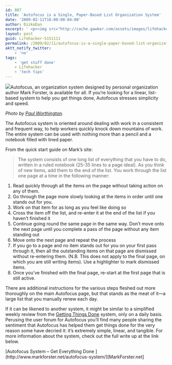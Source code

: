 ```yaml
---
id: 807
title: 'Autofocus is a Single, Paper-Based List Organization System'
date: '2009-02-11T16:00:00-04:00'
author: DizkoDan
excerpt: ' <p><img src="http://cache.gawker.com/assets/images/lifehacker/2009/02/2009-02-11_130300.png" height="300" width="357" />Autofocus, an organization system designed by personal organization author Mark Forster, is available for all. If you''re looking for a linear, list-based system to help you get things done, Autofocus stresses simplicity and speed.</p> <p><em>Photo by <a href="http://www.flickr.com/photos/paulworthington/82648702/">Paul Worthington</a>.</em></p> <p>The Autofocus system is oriented around dealing with work in a consistent and frequent way, to help workers quickly knock down mountains of work. The entire system can be used with nothing more than a pencil and a notebook filled with lined paper.</p> <p>From the quick start guide on Mark''s site:<br /> <blockquote>The system consists of one long list of everything that you have to do, written in a ruled notebook (25-35 lines to a page ideal). As you think of new items, add them to the end of the list. You work through the list one page at a time in the following manner:</blockquote></p> <p> 1. Read quickly through all the items on the page without taking action on any of them.<br /> 2. Go through the page more slowly looking at the items in order until one stands out for you.<br /> 3. Work on that item for as long as you feel like doing so<br /> 4. Cross the item off the list, and re-enter it at the end of the list if you haven''t finished it<br /> 5. Continue going round the same page in the same way. Don''t move onto the next page until you complete a pass of the page without any item standing out<br /> 6. Move onto the next page and repeat the process<br /> 7. If you go to a page and no item stands out for you on your first pass through it, then all the outstanding items on that page are dismissed without re-entering them. (N.B. This does not apply to the final page, on which you are still writing items). Use a highlighter to mark dismissed items.<br /> 8. Once you''ve finished with the final page, re-start at the first page that is still active.</p> <p>There are additional instructions for the various steps fleshed out more thoroughly on the main Autofocus page, but that stands as the meat of it&mdash;a large list that you manually renew each day.</p> <p>If it can be likened to another system, it might be similar to a simplified weekly review from the <a class="autolink" title="Click here to read more posts tagged GETTING THINGS DONE" href="http://lifehacker.com/tag/getting-things-done/">Getting Things Done</a> system, only on a daily basis. Perusing the user forum for Autofocus you''ll find many people sharing the sentiment that Autofocus has helped them get things done for the very reason some have decried it: it''s extremely simple, linear, and tangible. For more information about the system, check out the full write up at the link below. <div class="related"><a href="http://www.markforster.net/autofocus-system/">Autofocus System - Get Everything Done </a>[MarkForster.net]</div> </p> '
layout: post
guid: Lifehacker-5151111
permalink: /2009/02/11/autofocus-is-a-single-paper-based-list-organization-system/
aktt_notify_twitter:
    - 'no'
tags:
    - 'get stuff done'
    - Lifehacker
    - 'tech tips'
---
```


![](http://cache.gawker.com/assets/images/lifehacker/2009/02/2009-02-11_130300.png)Autofocus, an organization system designed by personal organization author Mark Forster, is available for all. If you’re looking for a linear, list-based system to help you get things done, Autofocus stresses simplicity and speed.

*Photo by [Paul Worthington](http://www.flickr.com/photos/paulworthington/82648702/).*

The Autofocus system is oriented around dealing with work in a consistent and frequent way, to help workers quickly knock down mountains of work. The entire system can be used with nothing more than a pencil and a notebook filled with lined paper.

From the quick start guide on Mark’s site:

> The system consists of one long list of everything that you have to do, written in a ruled notebook (25-35 lines to a page ideal). As you think of new items, add them to the end of the list. You work through the list one page at a time in the following manner:

 1. Read quickly through all the items on the page without taking action on any of them.  
 2. Go through the page more slowly looking at the items in order until one stands out for you.  
 3. Work on that item for as long as you feel like doing so  
 4. Cross the item off the list, and re-enter it at the end of the list if you haven’t finished it  
 5. Continue going round the same page in the same way. Don’t move onto the next page until you complete a pass of the page without any item standing out  
 6. Move onto the next page and repeat the process  
 7. If you go to a page and no item stands out for you on your first pass through it, then all the outstanding items on that page are dismissed without re-entering them. (N.B. This does not apply to the final page, on which you are still writing items). Use a highlighter to mark dismissed items.  
 8. Once you’ve finished with the final page, re-start at the first page that is still active.

There are additional instructions for the various steps fleshed out more thoroughly on the main Autofocus page, but that stands as the meat of it—a large list that you manually renew each day.

If it can be likened to another system, it might be similar to a simplified weekly review from the [Getting Things Done](http://lifehacker.com/tag/getting-things-done/ "Click here to read more posts tagged GETTING THINGS DONE") system, only on a daily basis. Perusing the user forum for Autofocus you’ll find many people sharing the sentiment that Autofocus has helped them get things done for the very reason some have decried it: it’s extremely simple, linear, and tangible. For more information about the system, check out the full write up at the link below.

<div class="related">[Autofocus System – Get Everything Done ](http://www.markforster.net/autofocus-system/)[MarkForster.net]</div>